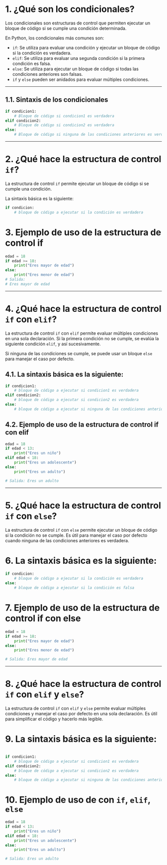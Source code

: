 # 1. **¿Qué son los condicionales?**

Los condicionales son estructuras de control que permiten ejecutar un bloque de código si se cumple una condición determinada.

En Python, los condicionales más comunes son:

* `if`: Se utiliza para evaluar una condición y ejecutar un bloque de código si la condición es verdadera.
* `elif`: Se utiliza para evaluar una segunda condición si la primera condición es falsa.
* `else`: Se utiliza para ejecutar un bloque de código si todas las condiciones anteriores son falsas.
* `if` y `else` pueden ser anidados para evaluar múltiples condiciones.

------------------------------------------------------------------------

## 1.1. **Sintaxis de los condicionales**

``` python
if condicion1:
    # Bloque de código si condicion1 es verdadera
elif condicion2:
    # Bloque de código si condicion2 es verdadera
else:
    # Bloque de código si ninguna de las condiciones anteriores es verdadera
```

------------------------------------------------------------------------

# 2. **¿Qué hace la estructura de control `if`?**

La estructura de control `if` permite ejecutar un bloque de código si se
cumple una condición.

La sintaxis básica es la siguiente:

``` python
if condicion:
    # bloque de código a ejecutar si la condición es verdadera
```

# 3. **Ejemplo de uso de la estructura de control if**

``` python
edad = 18
if edad >= 18:
    print("Eres mayor de edad")
else:
    print("Eres menor de edad")
# Salida:
# Eres mayor de edad
```

------------------------------------------------------------------------

# 4. **¿Qué hace la estructura de control `if` con `elif`?**

La estructura de control `if` con `elif` permite evaluar múltiples
condiciones en una sola declaración. Si la primera condición no se
cumple, se evalúa la siguiente condición `elif`, y así sucesivamente.

Si ninguna de las condiciones se cumple, se puede usar un bloque `else`
para manejar el caso por defecto.

## 4.1. La sintaxis básica es la siguiente:

``` python
if condicion1:
    # bloque de código a ejecutar si condicion1 es verdadera
elif condicion2:
    # bloque de código a ejecutar si condicion2 es verdadera
else:
    # bloque de código a ejecutar si ninguna de las condiciones anteriores es verdadera
```

## 4.2. **Ejemplo de uso de la estructura de control if con elif**

``` python
edad = 18
if edad < 13:
    print("Eres un niño")
elif edad < 18:
    print("Eres un adolescente")
else:
    print("Eres un adulto")

# Salida: Eres un adulto
```

------------------------------------------------------------------------

# 5. **¿Qué hace la estructura de control `if` con `else`?**

La estructura de control `if` con `else` permite ejecutar un bloque de
código si la condición no se cumple. Es útil para manejar el caso por
defecto cuando ninguna de las condiciones anteriores es verdadera.

# 6. **La sintaxis básica es la siguiente:**

``` python
if condicion:
    # bloque de código a ejecutar si la condición es verdadera
else:
    # bloque de código a ejecutar si la condición es falsa
```

# 7. **Ejemplo de uso de la estructura de control if con else**

``` python
edad = 18
if edad >= 18:
    print("Eres mayor de edad")
else:
    print("Eres menor de edad")

# Salida: Eres mayor de edad
```

------------------------------------------------------------------------

# 8. **¿Qué hace la estructura de control `if` con `elif` y `else`?**

La estructura de control `if` con `elif` y `else` permite evaluar
múltiples condiciones y manejar el caso por defecto en una sola
declaración. Es útil para simplificar el código y hacerlo más legible.

# 9. **La sintaxis básica es la siguiente:**

``` python

if condicion1:
    # bloque de código a ejecutar si condicion1 es verdadera
elif condicion2:
    # bloque de código a ejecutar si condicion2 es verdadera
else:
    # bloque de código a ejecutar si ninguna de las condiciones anteriores es verdadera
```

# 10. **Ejemplo de uso de con `if`, `elif`, `else`**

``` python
edad = 18
if edad < 13:
    print("Eres un niño")
elif edad < 18:
    print("Eres un adolescente")
else:
    print("Eres un adulto")

# Salida: Eres un adulto
```